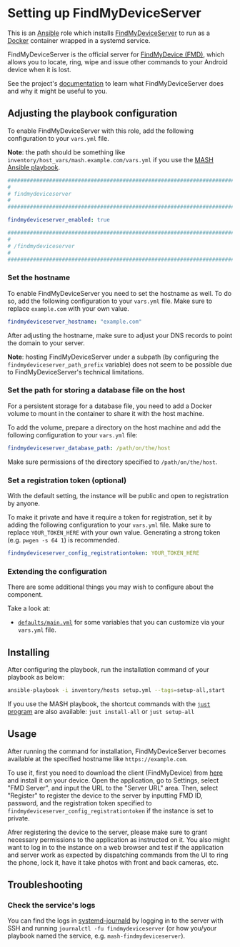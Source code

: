 <!--
SPDX-FileCopyrightText: 2020 - 2024 MDAD project contributors
SPDX-FileCopyrightText: 2020 - 2024 Slavi Pantaleev
SPDX-FileCopyrightText: 2020 Aaron Raimist
SPDX-FileCopyrightText: 2020 Chris van Dijk
SPDX-FileCopyrightText: 2020 Dominik Zajac
SPDX-FileCopyrightText: 2020 Mickaël Cornière
SPDX-FileCopyrightText: 2022 François Darveau
SPDX-FileCopyrightText: 2022 Julian Foad
SPDX-FileCopyrightText: 2022 Warren Bailey
SPDX-FileCopyrightText: 2023 Antonis Christofides
SPDX-FileCopyrightText: 2023 Felix Stupp
SPDX-FileCopyrightText: 2023 Pierre 'McFly' Marty
SPDX-FileCopyrightText: 2024 - 2025 Suguru Hirahara

SPDX-License-Identifier: AGPL-3.0-or-later
-->

# Setting up FindMyDeviceServer

This is an [Ansible](https://www.ansible.com/) role which installs [FindMyDeviceServer](https://gitlab.com/Nulide/findmydeviceserver) to run as a [Docker](https://www.docker.com/) container wrapped in a systemd service.

FindMyDeviceServer is the official server for [FindMyDevice (FMD)](https://gitlab.com/Nulide/findmydevice), which allows you to locate, ring, wipe and issue other commands to your Android device when it is lost.

See the project's [documentation](https://gitlab.com/Nulide/findmydeviceserver/-/blob/master/README.md) to learn what FindMyDeviceServer does and why it might be useful to you.

## Adjusting the playbook configuration

To enable FindMyDeviceServer with this role, add the following configuration to your `vars.yml` file.

**Note**: the path should be something like `inventory/host_vars/mash.example.com/vars.yml` if you use the [MASH Ansible playbook](https://github.com/mother-of-all-self-hosting/mash-playbook).

```yaml
########################################################################
#                                                                      #
# findmydeviceserver                                                   #
#                                                                      #
########################################################################

findmydeviceserver_enabled: true

########################################################################
#                                                                      #
# /findmydeviceserver                                                  #
#                                                                      #
########################################################################
```

### Set the hostname

To enable FindMyDeviceServer you need to set the hostname as well. To do so, add the following configuration to your `vars.yml` file. Make sure to replace `example.com` with your own value.

```yaml
findmydeviceserver_hostname: "example.com"
```

After adjusting the hostname, make sure to adjust your DNS records to point the domain to your server.

**Note**: hosting FindMyDeviceServer under a subpath (by configuring the `findmydeviceserver_path_prefix` variable) does not seem to be possible due to FindMyDeviceServer's technical limitations.

### Set the path for storing a database file on the host

For a persistent storage for a database file, you need to add a Docker volume to mount in the container to share it with the host machine.

To add the volume, prepare a directory on the host machine and add the following configuration to your `vars.yml` file:

```yaml
findmydeviceserver_database_path: /path/on/the/host
```

Make sure permissions of the directory specified to `/path/on/the/host`.

### Set a registration token (optional)

With the default setting, the instance will be public and open to registration by anyone.

To make it private and have it require a token for registration, set it by adding the following configuration to your `vars.yml` file. Make sure to replace `YOUR_TOKEN_HERE` with your own value. Generating a strong token (e.g. `pwgen -s 64 1`) is recommended.

```yaml
findmydeviceserver_config_registrationtoken: YOUR_TOKEN_HERE
```

### Extending the configuration

There are some additional things you may wish to configure about the component.

Take a look at:

- [`defaults/main.yml`](../defaults/main.yml) for some variables that you can customize via your `vars.yml` file.

## Installing

After configuring the playbook, run the installation command of your playbook as below:

```sh
ansible-playbook -i inventory/hosts setup.yml --tags=setup-all,start
```

If you use the MASH playbook, the shortcut commands with the [`just` program](https://github.com/mother-of-all-self-hosting/mash-playbook/blob/main/docs/just.md) are also available: `just install-all` or `just setup-all`

## Usage

After running the command for installation, FindMyDeviceServer becomes available at the specified hostname like `https://example.com`.

To use it, first you need to download the client (FindMyDevice) from [here](https://f-droid.org/packages/de.nulide.findmydevice/) and install it on your device. Open the application, go to Settings, select "FMD Server", and input the URL to the "Server URL" area. Then, select "Register" to register the device to the server by inputting FMD ID, password, and the registration token specified to `findmydeviceserver_config_registrationtoken` if the instance is set to private.

Afrer registering the device to the server, please make sure to grant necessary permissions to the application as instructed on it. You also might want to log in to the instance on a web browser and test if the application and server work as expected by dispatching commands from the UI to ring the phone, lock it, have it take photos with front and back cameras, etc.

## Troubleshooting

### Check the service's logs

You can find the logs in [systemd-journald](https://www.freedesktop.org/software/systemd/man/systemd-journald.service.html) by logging in to the server with SSH and running `journalctl -fu findmydeviceserver` (or how you/your playbook named the service, e.g. `mash-findmydeviceserver`).
